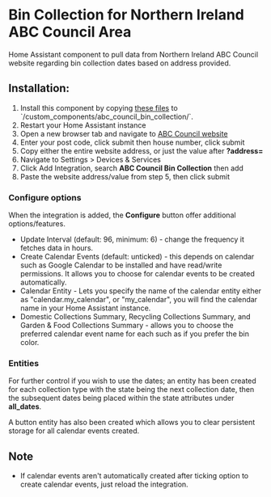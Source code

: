 # Bin Collection for Northern Ireland ABC Council Area

Home Assistant component to pull data from Northern Ireland ABC Council website regarding bin collection dates based on address provided.

## Installation:

1. Install this component by copying [these files]([https://github.com/custom-components/sensor.sonarr_upcoming_media/tree/master/custom_components/sonarr_upcoming_media](https://github.com/jordanhinks/abc_council_bin_collection/tree/main/custom_components/abc_council_bin_collection)) to `/custom_components/abc_council_bin_collection/`.
2. Restart your Home Assistant instance
3. Open a new browser tab and navigate to [ABC Council website](https://www.armaghbanbridgecraigavon.gov.uk/resident/when-is-my-bin-day/)
4. Enter your post code, click submit then house number, click submit
5. Copy either the entire website address, or just the value after **?address=**
6. Navigate to Settings > Devices & Services
7. Click Add Integration, search **ABC Council Bin Collection** then add
8. Paste the website address/value from step 5, then click submit

### Configure options

When the integration is added, the **Configure** button offer additional options/features.

- Update Interval (default: 96, minimum: 6) - change the frequency it fetches data in hours.
- Create Calendar Events (default: unticked) - this depends on calendar such as Google Calendar to be installed and have read/write permissions. It allows you to choose for calendar events to be created automatically.
- Calendar Entity - Lets you specify the name of the calendar entity either as "calendar.my_calendar", or "my_calendar", you will find the calendar name in your Home Assistant instance.
- Domestic Collections Summary, Recycling Collections Summary, and Garden & Food Collections Summary - allows you to choose the preferred calendar event name for each such as if you prefer the bin color.

### Entities

For further control if you wish to use the dates; an entity has been created for each collection type with the state being the next collection date, then the subsequent dates being placed within the state attributes under **all_dates**.

A button entity has also been created which allows you to clear persistent storage for all calendar events created.

## Note

- If calendar events aren't automatically created after ticking option to create calendar events, just reload the integration.